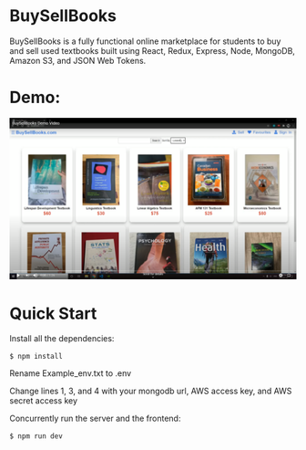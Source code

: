 # BuySellBooks

BuySellBooks is a fully functional online marketplace for students to buy and sell used textbooks built using React, Redux, Express, Node, MongoDB, Amazon S3, and JSON Web Tokens.

# Demo:

[![Demo Video](https://github.com/markliu2002/BuySellBooks/blob/master/buysellbooks_demo_cover.png)](http://www.youtube.com/watch?v=DBpFM08OqQY)

# Quick Start

Install all the dependencies:

```
$ npm install
```

Rename Example_env.txt to .env

Change lines 1, 3, and 4 with your mongodb url, AWS access key, and AWS secret access key

Concurrently run the server and the frontend:

```
$ npm run dev
```
